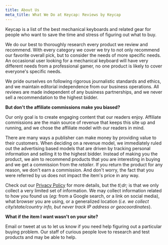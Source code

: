 ```yaml
---
title: About Us
meta_title: What We Do at Keycap: Reviews by Keycap
---
```


Keycap is a list of the best mechanical keyboards and related gear for people who want to save the time and stress of figuring out what to buy.

We do our best to thoroughly research every product we review and recommend. With every category we cover we try to not only recommend our favorite overall pick, but to consider the needs of more specific needs. An occasional user looking for a mechanical keyboard will have very different needs from a professional gamer, no one product is likely to cover everyone's specific needs.

We pride ourselves on following rigorous journalistic standards and ethics, and we maintain editorial independence from our business operations. All reviews are made independent of any business partnerships, and we never sell a recommendation to the highest bidder.

**But don't the affiliate commissions make you biased?**

Our only goal is to create engaging content that our readers enjoy. Affiliate commissions are the main source of revenue that keeps this site up and running, and we chose the affiliate model with our readers in mind.

There are many ways a publisher can make money by providing value to their customers. When deciding on a revenue model, we immediately ruled out the advertising based models that are driven by tracking personal information and selling it to the highest bidder. Instead of making you the product, we aim to recommend products that you are interesting in buying and we get a commission from the *retailer*. If you return the product for any reason, we don't earn a commission. And don't worry, the fact that you were referred by us does not impact the item's price in any way.

Check out our [Privacy Policy](privacy-policy) for more details, but the *tl;dr;* is that we only collect a very limited set of information. We may collect information related to how you found us (*eg:* from a Google search, or a link on social media), what browser you are using, or a generalized location (*i.e. we collect city/state/country info, but never track IP address or geocoordinates*).

**What if the item I want wasn't on your site?**

Email or tweet at us to let us know if you need help figuring out a particular buying problem. Our staff of curious people love to research and test products and may be able to help.